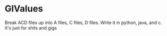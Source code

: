 GlValues
========

Break ACD files up into A files, C files, D files. Write it in python, java, and c.
It's just for shits and gigs


